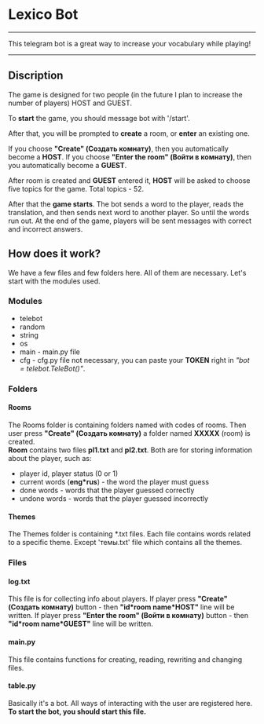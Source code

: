 # Lexico Bot

--------
This telegram bot is a great way to increase your vocabulary while playing!

--------

## Discription

The game is designed for two people (in the future I plan to increase the number of players) HOST and GUEST.

To **start** the game, you should message bot with '/start'.

After that, you will be prompted to **create** a room, or **enter** an existing one.

If you choose **"Create" (Создать комнату)**, then you automatically become a **HOST**.
If you choose **"Enter the room" (Войти в комнату)**, then you automatically become a **GUEST**.

After room is created and **GUEST** entered it, **HOST** will be asked to choose five topics for the game.
Total topics - 52.

After that the **game starts**. The bot sends a word to the player, reads the translation, and then sends
next word to another player. So until the words run out. At the end of the game, players will
be sent messages with correct and incorrect answers.

## How does it work?

We have a few files and few folders here. All of them are necessary. Let's start with the modules used.

### Modules

- telebot
- random
- string
- os
- main - main.py file
- cfg - cfg.py file not necessary, you can paste your **TOKEN** right in *"bot = telebot.TeleBot()"*. 

### Folders

#### Rooms

The Rooms folder is containing folders named with codes of rooms. Then user press **"Create" (Создать комнату)**
a folder named **XXXXX** (room) is created.\
**Room** contains two files **pl1.txt** and **pl2.txt**. Both are for storing information about the player, such as:
- player id, player status (0 or 1)
- current words (**eng*rus**) - the word the player must guess
- done words - words that the player guessed correctly
- undone words - words that the player guessed incorrectly

#### Themes

The Themes folder is containing *.txt files. Each file contains words related to a specific theme. Except 'темы.txt' file which contains all the themes. 

### Files

#### log.txt

This file is for collecting info about players. If player press **"Create" (Создать комнату)** button - then **"id\*room name\*HOST"** line will be written. If player press **"Enter the room" (Войти в комнату)** button - then **"id\*room name\*GUEST"** line will be written.

#### main.py

This file contains functions for creating, reading, rewriting and changing files.

#### table.py

Basically it's a bot. All ways of interacting with the user are registered here. **To start the bot, you should start this file.**
